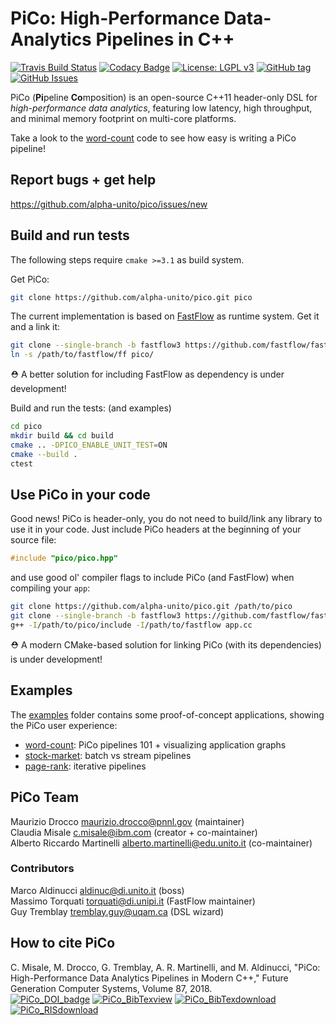 # PiCo: High-Performance Data-Analytics Pipelines in C++

[![Travis Build Status](https://travis-ci.org/alpha-unito/pico.svg?branch=master)](https://travis-ci.org/alpha-unito/pico)
[![Codacy Badge](https://api.codacy.com/project/badge/Grade/8cabc7bdde9b4d9daba94243b6468f04)](https://www.codacy.com/app/droccom/pico?utm_source=github.com&amp;utm_medium=referral&amp;utm_content=droccom/pico&amp;utm_campaign=Badge_Grade)
[![License: LGPL v3](https://img.shields.io/badge/License-LGPL%20v3-blue.svg)](https://www.gnu.org/licenses/lgpl-3.0)
[![GitHub tag](https://img.shields.io/github/tag/alpha-unito/pico.svg)](http://github.com/alpha-unito/pico/releases)
[![GitHub Issues](https://img.shields.io/github/issues/alpha-unito/pico.svg)](http://github.com/alpha-unito/pico/issues)

PiCo (**Pi**peline **Co**mposition) is an open-source C++11 header-only DSL for *high-performance data analytics*, featuring low latency, high throughput,  and minimal memory footprint on multi-core platforms.

Take a look to the [word-count](examples/word-count/pico_wc.cpp) code to see how easy is writing a PiCo pipeline!

## Report bugs + get help
<https://github.com/alpha-unito/pico/issues/new>

## Build and run tests
The following steps require `cmake >=3.1` as build system.

Get PiCo:
```bash
git clone https://github.com/alpha-unito/pico.git pico
```
The current implementation is based on [FastFlow](https://github.com/fastflow/fastflow) as runtime system.
Get it and a link it:
```bash
git clone --single-branch -b fastflow3 https://github.com/fastflow/fastflow.git /path/to/fastflow
ln -s /path/to/fastflow/ff pico/
```
:rescue_worker_helmet: A better solution for including FastFlow as dependency is under development!

Build and run the tests: (and examples)
```bash
cd pico
mkdir build && cd build
cmake .. -DPICO_ENABLE_UNIT_TEST=ON
cmake --build .
ctest
```

## Use PiCo in your code
Good news! PiCo is header-only, you do not need to build/link any library to use it in your code.
Just include PiCo headers at the beginning of your source file:
```c++
#include "pico/pico.hpp"
```
and use good ol' compiler flags to include PiCo (and FastFlow) when compiling your `app`: 
```bash
git clone https://github.com/alpha-unito/pico.git /path/to/pico
git clone --single-branch -b fastflow3 https://github.com/fastflow/fastflow.git /path/to/fastflow
g++ -I/path/to/pico/include -I/path/to/fastflow app.cc
```
:rescue_worker_helmet: A modern CMake-based solution for linking PiCo (with its dependencies) is under development!

## Examples
The [examples](examples) folder contains some proof-of-concept applications, showing the PiCo user experience:
-    [word-count](examples/word-count): PiCo pipelines 101 + visualizing application graphs
-    [stock-market](examples/stock-market): batch vs stream pipelines
-    [page-rank](examples/page-rank): iterative pipelines

## PiCo Team
Maurizio Drocco [maurizio.drocco@pnnl.gov](mailto:maurizio.drocco@pnnl.gov) (maintainer)  
Claudia Misale [c.misale@ibm.com](mailto:c.misale@ibm.com) (creator + co-maintainer)  
Alberto Riccardo Martinelli [alberto.martinelli@edu.unito.it](mailto:alberto.martinelli@edu.unito.it) (co-maintainer)

### Contributors
Marco Aldinucci [aldinuc@di.unito.it](mailto:aldinuc@di.unito.it) (boss)  
Massimo Torquati [torquati@di.unipi.it](mailto:torquati@di.unipi.it) (FastFlow maintainer)  
Guy Tremblay [tremblay.guy@uqam.ca](mailto:tremblay.guy@uqam.ca) (DSL wizard)

## How to cite PiCo  
C. Misale, M. Drocco, G. Tremblay, A. R. Martinelli, and M. Aldinucci, "PiCo: High-Performance Data Analytics Pipelines in Modern C++," Future Generation Computer Systems, Volume 87, 2018.  
[![PiCo_DOI_badge](https://img.shields.io/badge/DOI-https%3A%2F%2Fdoi.org%2F10.1016%2Fj.future.2018.05.030-blue.svg)](https://doi.org/10.1016/j.future.2018.05.030)
[![PiCo_BibTexview](https://img.shields.io/badge/BibTex-view-blue.svg)](https://dblp.uni-trier.de/rec/bibtex/journals/fgcs/MisaleDTMA18)
[![PiCo_BibTexdownload](https://img.shields.io/badge/BibTex-download-blue.svg)](https://dblp.uni-trier.de/rec/bib2/journals/fgcs/MisaleDTMA18.bib)
[![PiCo_RISdownload](https://img.shields.io/badge/RIS-download-blue.svg)](https://dblp.uni-trier.de/rec/ris/journals/fgcs/MisaleDTMA18.ris)
